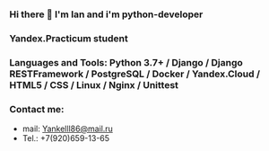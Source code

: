 ### Hi there 👋   I'm Ian and i'm python-developer

### Yandex.Practicum student
### Languages and Tools: Python 3.7+ / Django / Django RESTFramework / PostgreSQL / Docker / Yandex.Cloud / HTML5 / CSS / Linux / Nginx / Unittest

### Contact me:
- mail: Yankelll86@mail.ru
- Tel.: +7(920)659-13-65

<!--
**Iankel86/Iankel86** is a ✨ _special_ ✨ repository because its `README.md` (this file) appears on your GitHub profile.

Here are some ideas to get you started:

- 🔭 I’m currently working on ...
- 🌱 I’m currently learning ...
- 👯 I’m looking to collaborate on ...
- 🤔 I’m looking for help with ...
- 💬 Ask me about ...
- 📫 How to reach me: ...
- 😄 Pronouns: ...
- ⚡ Fun fact: ...
-->
